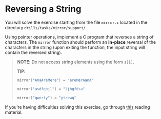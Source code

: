 # Reversing a String

You will solve the exercise starting from the file `mirror.c` located in the directory `drills/tasks/mirror/support/`.

Using pointer operations, implement a C program that reverses a string of characters.
The `mirror` function should perform an **in-place** reversal of the characters in the string (upon exiting the function, the input string will contain the reversed string).

> **NOTE**: Do not access string elements using the form `s[i]`.
>
> **TIP**:
>
> ```c
> mirror("AnaAreMere") = "ereMerAanA"
>
> mirror("asdfghjl") = "ljhgfdsa"
>
> mirror("qwerty") = "ytrewq"
> ```

If you're having difficulties solving this exercise, go through [this](../../../reading/c-pointers.md) reading material.
